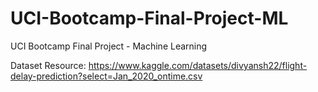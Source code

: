 # UCI-Bootcamp-Final-Project-ML
UCI Bootcamp Final Project - Machine Learning

Dataset Resource:
https://www.kaggle.com/datasets/divyansh22/flight-delay-prediction?select=Jan_2020_ontime.csv
